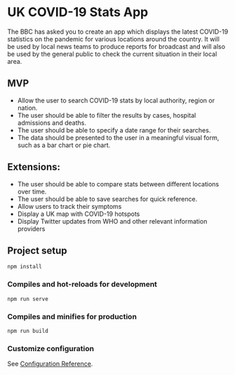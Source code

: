 # UK COVID-19 Stats App

The BBC has asked you to create an app which displays the latest COVID-19 statistics on the pandemic for various locations around the country. It will be used by local news teams to produce reports for broadcast and will also be used by the general public to check the current situation in their local area.

## MVP

- Allow the user to search COVID-19 stats by local authority, region or nation.
- The user should be able to filter the results by cases, hospital admissions and deaths.
- The user should be able to specify a date range for their searches.
- The data should be presented to the user in a meaningful visual form, such as a bar chart or pie chart.

## Extensions:

- The user should be able to compare stats between different locations over time.
- The user should be able to save searches for quick reference.
- Allow users to track their symptoms
- Display a UK map with COVID-19 hotspots
- Display Twitter updates from WHO and other relevant information providers

## Project setup
```
npm install
```

### Compiles and hot-reloads for development
```
npm run serve
```

### Compiles and minifies for production
```
npm run build
```

### Customize configuration
See [Configuration Reference](https://cli.vuejs.org/config/).
